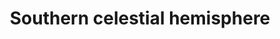 ---
cc-type: hashtag
title: "Southern celestial hemisphere"
hashtag: southern-celestial-hemisphere
opposite:
  - Northern celestial hemisphere
subdivision-of:
  - celestial sphere
tags:
  - astronomy
---